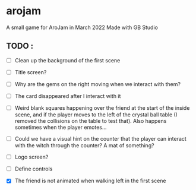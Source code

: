 # arojam
A small game for AroJam in March 2022
Made with GB Studio

## TODO :
- [ ] Clean up the background of the first scene
- [ ] Title screen?
- [ ] Why are the gems on the right moving when we interact with them?
- [ ] The card disappeared after I interact with it
- [ ] Weird blank squares happening over the friend at the start of the inside scene, and if the player moves to the left of the crystal ball table (I removed the collisions on the table to test that). Also happens sometimes when the player emotes...
- [ ] Could we have a visual hint on the counter that the player can interact with the witch through the counter? A mat of something?
- [ ] Logo screen?
- [ ] Define controls

- [x] The friend is not animated when walking left in the first scene
